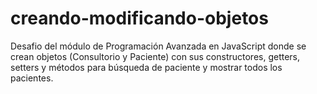 # creando-modificando-objetos
Desafio del módulo de Programación Avanzada en JavaScript donde se crean objetos (Consultorio y Paciente) con sus constructores, getters, setters y métodos para búsqueda de paciente y mostrar todos los pacientes. 
